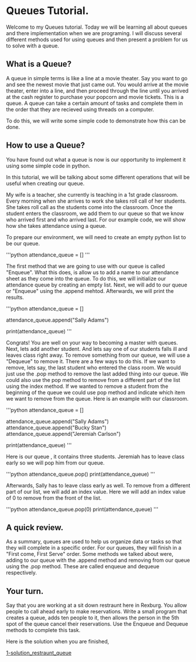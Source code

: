 # Queues Tutorial.

Welcome to my Queues tutorial. Today we will be learning all about queues and there implementation when we are programing. I will discuss several different methods used for using queues and then present a problem for us to solve with a queue. 

## What is a Queue?

A queue in simple terms is like a line at a movie theater. Say you want to go and see the newest movie that just came out. You would arrive at the movie theater, enter into a line, and then proceed through the line until you arrived at the cash register to purchase your popcorn and movie tickets. This is a queue. A queue can take a certain amount of tasks and complete them in the order that they are recieved using threads on a computer. 

To do this, we will write some simple code to demonstrate how this can be done. 

## How to use a Queue?

You have found out what a queue is now is our opportunity to implement it using some simple code in python. 

In this tutorial, we will be talking about some different operations that will be useful when creating our queue. 

My wife is a teacher, she currently is teaching in a 1st grade classroom. Every morning when she arrives to work she takes roll call of her students. She takes roll call as the students come into the classroom. Once the student enters the classroom, we add them to our queue so that we know who arrived first and who arrived last. For our example code, we will show how she takes attendance using a queue. 

To prepare our environment, we will need to create an empty python list to be our queue. 

'''python
attendance_queue = []
'''

The first method that we are going to use with our queue is called "Enqueue". What this does, is allow us to add a name to our attendance sheet as they come into the queue. To do this, we will initialize our attendance queue by creating an empty list. Next, we will add to our queue or "Enqueue" using the .append mehtod. Afterwards, we will print the results.

'''python
attendance_queue = []

attendance_queue.append("Sally Adams")

print(attendance_queue)
'''

Congrats! You are well on your way to becoming a master with queues. Next, lets add another student. And lets say one of our students falls ill and leaves class right away. To remove something from our queue, we will use a "Dequeue" to remove it. 
There are a few ways to do this. If we want to remove, lets say, the last student who entered the class room. We would just use the .pop method to remove the last added thing into our queue. We could also use the pop method to remove from a different part of the list using the index method. If we wanted to remove a student from the beginning of the queue we could use pop method and indicate which item we want to remove from the queue. Here is an example with our classroom.

'''python
attendance_queue = []

attendance_queue.append("Sally Adams")
attendance_queue.append("Bucky Stan")
attendance_queue.append("Jeremiah Carlson")


print(attendance_queue)
'''

Here is our queue , it contains three students. Jeremiah has to leave class early so we will pop him from our queue.

'''python
attendance_queue.pop()
print(attendance_queue)
'''

Afterwards, Sally has to leave class early as well. To remove from a different part of our list, we will add an index value. Here we will add an index value of 0 to remove from the front of the list.

'''python
attendance_queue.pop(0)
print(attendance_queue)
'''

## A quick review.

As a summary, queues are used to help us organize data or tasks so that they will complete in a specific order. For our queues, they will finish in a "First come, First Serve" order. Some methods we talked about were, adding to our queue with the .append method and removing from our queue using the .pop method. These are called enqueue and dequeue respectively. 

## Your turn.

Say that you are working at a sit down restraunt here in Rexburg. You allow people to call ahead early to make reservations. Write a small program that creates a queue, adds ten people to it, then allows the person in the 5th spot of the queue cancel their reservations. Use the Enqueue and Dequeue methods to complete this task. 

Here is the solution when you are finished,

[1-solution_restraunt_queue](solution_restraunt_queue.md)